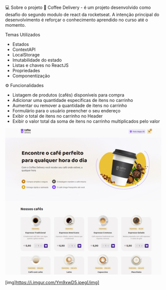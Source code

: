 💻 Sobre o projeto
📄 Coffee Delivery - é um projeto desenvolvido como desafio do segundo modulo de react da rocketseat.
A intenção principal do desenvolvimento é reforçar o conhecimento aprendido no curso até o momento.

Temas Utilizados 
- Estados
- ContextAPI
- LocalStorage
- Imutabilidade do estado
- Listas e chaves no ReactJS
- Propriedades
- Componentização

⚙️ Funcionalidades
- Listagem de produtos (cafés) disponíveis para compra
- Adicionar uma quantidade específicas de itens no carrinho
- Aumentar ou remover a quantidade de itens no carrinho
- Formulário para o usuário preencher o seu endereço
- Exibir o total de itens no carrinho no Header
- Exibir o valor total da soma de itens no carrinho multiplicados pelo valor


![Logo do Projeto](src/assets/gitHubImage/coffeeDeliveryImageProject.jpg)

[img]https://i.imgur.com/Ym9xwD5.jpeg[/img]
